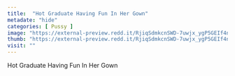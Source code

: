 ```yaml
---
title:  "Hot Graduate Having Fun In Her Gown"
metadate: "hide"
categories: [ Pussy ]
image: "https://external-preview.redd.it/RjiqSdmkcnSWD-7uwjx_ygP5GEIf4n-u7c23nJuckvU.jpg?auto=webp&s=a76cee050134e0217f966893394bf63635c71fb1"
thumb: "https://external-preview.redd.it/RjiqSdmkcnSWD-7uwjx_ygP5GEIf4n-u7c23nJuckvU.jpg?width=960&crop=smart&auto=webp&s=76d57a13a96a6977d9cac153bc87eb414a3b6a11"
visit: ""
---
```

Hot Graduate Having Fun In Her Gown
